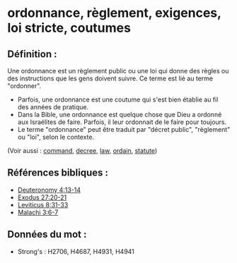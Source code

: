 # ordonnance, règlement, exigences, loi stricte, coutumes

## Définition :

Une ordonnance est un règlement public ou une loi qui donne des règles ou des instructions que les gens doivent suivre. Ce terme est lié au terme "ordonner".

* Parfois, une ordonnance est une coutume qui s'est bien établie au fil des années de pratique.
* Dans la Bible, une ordonnance est quelque chose que Dieu a ordonné aux Israélites de faire. Parfois, il leur ordonnait de le faire pour toujours.
* Le terme "ordonnance" peut être traduit par "décret public", "règlement" ou "loi", selon le contexte.

(Voir aussi : [command](../kt/command.md), [decree](../other/decree.md), [law](../kt/lawofmoses.md), [ordain](../other/ordain.md), [statute](../other/statute.md))

## Références bibliques :

* [Deuteronomy 4:13-14](rc://en/tn/help/deu/04/13)
* [Exodus 27:20-21](rc://en/tn/help/exo/27/20)
* [Leviticus 8:31-33](rc://en/tn/help/lev/08/31)
* [Malachi 3:6-7](rc://en/tn/help/mal/03/06)

## Données du mot :

* Strong's : H2706, H4687, H4931, H4941
